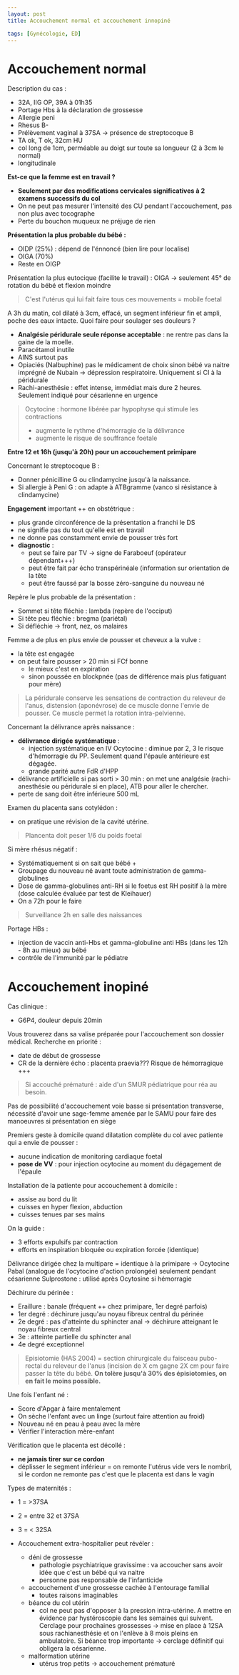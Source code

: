 ```yaml
---
layout: post
title: Accouchement normal et accouchement innopiné

tags: [Gynécologie, ED]
---
```


# Accouchement normal

Description du cas :
- 32A, IIG OP, 39A à 01h35
- Portage Hbs à la déclaration de grossesse
- Allergie peni
- Rhesus B-
- Prélèvement vaginal à 37SA -> présence de streptocoque B
- TA ok, T ok, 32cm HU
- col long de 1cm, perméable au doigt sur toute sa longueur (2 à 3cm le normal)
- longitudinale

**Est-ce que la femme est en travail ?**
- **Seulement par des modifications cervicales significatives à 2 examens successifs du col**
- On ne peut pas mesurer l'intensité des CU pendant l'accouchement, pas non plus avec tocographe
- Perte du bouchon muqueux ne préjuge de rien

**Présentation la plus probable du bébé :**
- OIDP (25%) : dépend de l'énnoncé (bien lire pour localise)
- OIGA (70%)
- Reste en OIGP

Présentation la plus eutocique (facilite le travail) : OIGA -> seulement 45° de rotation du bébé et flexion moindre

> C'est l'utérus qui lui fait faire tous ces mouvements = mobile foetal

A 3h du matin, col dilaté à 3cm, effacé, un segment inférieur fin et ampli, poche des eaux intacte. Quoi faire pour soulager ses douleurs ?
- **Analgésie péridurale seule réponse acceptable** : ne rentre pas dans la gaine de la moelle.
- Paracétamol inutile
- AINS surtout pas
- Opiaciés (Nalbuphine) pas le médicament de choix sinon bébé va naitre imprégné de Nubain -> dépression respiratoire. Uniquement si CI à la péridurale
- Rachi-anesthésie : effet intense, immédiat mais dure 2 heures. Seulement indiqué pour césarienne en urgence

> Ocytocine : hormone libérée par hypophyse qui stimule les contractions
> - augmente le rythme d'hémorragie de la délivrance
> - augmente le risque de souffrance foetale

**Entre 12 et 16h (jusqu'à 20h) pour un accouchement primipare**

Concernant le streptocoque B :
- Donner pénicilline G ou clindamycine jusqu'à la naissance.
- Si allergie à Peni G : on adapte à ATBgramme (vanco si résistance à clindamycine)

**Engagement** important ++ en obstétrique :
- plus grande circonférence de la présentation a franchi le DS
- ne signifie pas du tout qu'elle est en travail
- ne donne pas constamment envie de pousser très fort
- **diagnostic** :
	- peut se faire par TV -> signe de Faraboeuf (opérateur dépendant+++)
	- peut être fait par écho transpérinéale (information sur orientation de la tête
	- peut être faussé par la bosse zéro-sanguine du nouveau né

Repère le plus probable de la présentation :
- Sommet si tête fléchie : lambda (repère de l'occiput)
- Si tête peu fléchie : bregma (pariétal)
- Si défléchie -> front, nez, os malaires

Femme a de plus en plus envie de pousser et cheveux a la vulve :
- la tête est engagée
- on peut faire pousser > 20 min si FCf bonne
	- le mieux c'est en expiration
	- sinon poussée en blockpnée (pas de différence mais plus fatiguant pour mère)

> La péridurale conserve les sensations de contraction du releveur de l'anus, distension (aponévrose) de ce muscle donne l'envie de pousser. Ce muscle permet la rotation intra-pelvienne.

Concernant la délivrance après naissance :
- **délivrance dirigée systématique** :
	-	injection systématique en IV Ocytocine : diminue par 2, 3 le risque d'hémorragie du PP. Seulement quand l'épaule antérieure est dégagée.
	-	grande parité autre FdR d'HPP
- délivrance artificielle si pas sorti > 30 min : on met une analgésie (rachi-anesthésie ou péridurale si en place), ATB pour aller le chercher.
- perte de sang doit être inférieure 500 mL

Examen du placenta sans cotylédon :
- on pratique une révision de la cavité utérine.

> Plancenta doit peser 1/6 du poids foetal

Si mère rhésus négatif :
- Systématiquement si on sait que bébé +
- Groupage du nouveau né avant toute administration de gamma-globulines
- Dose de gamma-globulines anti-RH si le foetus est RH positif à la mère (dose calculée évaluée par test de Kleihauer)
- On a 72h pour le faire

> Surveillance 2h en salle des naissances

Portage HBs :
- injection de vaccin anti-Hbs et gamma-globuline anti HBs (dans les 12h - 8h au mieux) au bébé
- contrôle de l'immunité par le pédiatre

# Accouchement inopiné

Cas clinique :
- G6P4, douleur depuis 20min

Vous trouverez dans sa valise préparée pour l'accouchement son dossier médical. Recherche en priorité :
- date de début de grossesse
- CR de la dernière écho : placenta praevia??? Risque de hémorragique +++

> Si accouché prématuré : aide d'un SMUR pédiatrique pour réa au besoin.

Pas de possibilité d'accouchement voie basse si présentation transverse, nécessité d'avoir une sage-femme amenée par le SAMU pour faire des manoeuvres si présentation en siège

Premiers geste à domicile quand dilatation complète du col avec patiente qui a envie de pousser :
- aucune indication de monitoring cardiaque foetal
- **pose de VV** : pour injection ocytocine au moment du dégagement de l'épaule

Installation de la patiente pour accouchement à domicile :
- assise au bord du lit
- cuisses en hyper flexion, abduction
- cuisses tenues par ses mains

On la guide :
- 3 efforts expulsifs par contraction
- efforts en inspiration bloquée ou expiration forcée (identique)

Délivrance dirigée chez la multipare = identique à la primipare -> Ocytocine
Pabal (analogue de l'ocytocine d'action prolongée) seulement pendant césarienne
Sulprostone : utilisé après Ocytosine si hémorragie

Déchirure du périnée :
- Eraillure : banale (fréquent ++ chez primipare, 1er degré parfois)
- 1er degré : déchirure jusqu'au noyau fibreux central du périnée
- 2e degré : pas d'atteinte du sphincter anal -> déchirure atteignant le noyau fibreux central
- 3e : atteinte partielle du sphincter anal
- 4e degré exceptionnel

> Episiotomie (HAS 2004) = section chirurgicale du faisceau pubo-rectal du releveur de l'anus (incision de X cm gagne 2X cm pour faire passer la tête du bébé. **On tolère jusqu'à 30% des épisiotomies, on en fait le moins possible.**

Une fois l'enfant né :
- Score d'Apgar à faire mentalement
- On sèche l'enfant avec un linge (surtout faire attention au froid)
- Nouveau né en peau à peau avec la mère
- Vérifier l'interaction mère-enfant

Vérification que le placenta est décollé :
- **ne jamais tirer sur ce cordon**
- déplisser le segment inférieur = on remonte l'utérus vide vers le nombril, si le cordon ne remonte pas c'est que le placenta est dans le vagin

Types de maternités :
- 1 = >37SA
- 2 = entre 32 et 37SA
- 3 = < 32SA

- Accouchement extra-hospitalier peut révéler :
	- déni de grossesse
		- pathologie psychiatrique gravissime : va accoucher sans avoir idée que c'est un bébé qui va naitre
		- personne pas responsable de l'infanticide
	- accouchement d'une grossesse cachée à l'entourage familial
		- toutes raisons imaginables
	- béance du col utérin
		- col ne peut pas d'opposer à la pression intra-utérine. A mettre en évidence par hystéroscopie dans les semaines qui suivent. Cerclage pour prochaines grossesses -> mise en place à 12SA sous rachianesthésie et on l'enlève à 8 mois pleins en ambulatoire. Si béance trop importante -> cerclage définitif qui obligera la césarienne.
	- malformation utérine
		- utérus trop petits -> accouchement prématuré
